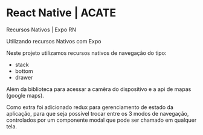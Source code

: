 # React Native | ACATE
Recursos Nativos | Expo RN <br/>

Utilizando recursos Nativos com Expo<br/>

Neste projeto utilizamos recursos nativos de navegação do tipo:
- stack
- bottom
- drawer

Além da biblioteca para acessar a camêra do dispositivo e a api de mapas (google maps).

Como extra foi adicionado redux para gerenciamento de estado da aplicação, para que seja possível trocar entre os 3 modos de navegação, controlados por um componente modal que pode ser chamado em qualquer tela.